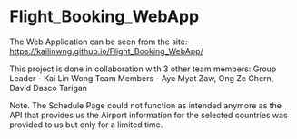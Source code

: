 # Flight_Booking_WebApp

The Web Application can be seen from the site: https://kailinwng.github.io/Flight_Booking_WebApp/

This project is done in collaboration with 3 other team members:
Group Leader - Kai Lin Wong
Team Members - Aye Myat Zaw, Ong Ze Chern, David Dasco Tarigan


Note. The Schedule Page could not function as intended anymore as the API that provides us the Airport information for the selected countries was provided to us but only for a limited time. 
